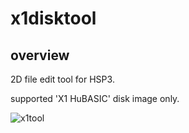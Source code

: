 # x1disktool

## overview

2D file edit tool for HSP3.

supported 'X1 HuBASIC' disk image only.

![x1tool](https://user-images.githubusercontent.com/5597377/130853047-eca91c44-fbe3-4bb3-937c-43fed0a1083b.png)
